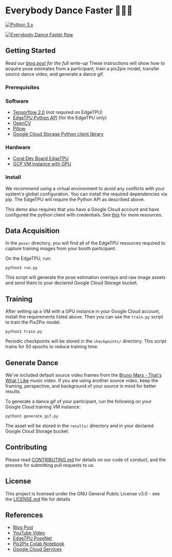 # Everybody Dance Faster 💃🏽🕺
[![Python 3.x](https://img.shields.io/badge/python-3.x-blue.svg)](https://www.python.org/downloads/release/python-370/)

[![Everybody Dance Faster flow](https://github.com/smellslikeml/motiontransfer/blob/master/assets/demo.gif)](https://www.youtube.com/watch?v=TXc6-ZTtlHw)

## Getting Started 
*Read our [blog post](https://github.com/smellslikeml/ActionAI) for the full write-up*
These instructions will show how to acquire pose estimates from a participant, train a pix2pix model, transfer source dance video, and generate a dance gif. 

### Prerequisites
### Software
- [Tensorflow 2.0](https://www.tensorflow.org) (not required on EdgeTPU)
- [EdgeTPU Python API](https://coral.ai/docs/edgetpu/api-intro) (for the EdgeTPU only)
- [OpenCV](https://opencv-python-tutroals.readthedocs.io/en/latest/)
- [Pillow](https://pillow.readthedocs.io/en/stable/)
- [Google Cloud Storage Python client library](https://cloud.google.com/storage/docs/reference/libraries)

### Hardware
- [Coral Dev Board EdgeTPU](https://coral.ai/products/dev-board/)
- [GCP VM instance with GPU](https://cloud.google.com/compute/docs/gpus/)

### Install
We recommend using a virtual environment to avoid any conflicts with your system's global configuration. You can install the required dependencies via pip. The EdgeTPU will require the Python API as described above. 

This demo also requires that you have a Google Cloud account and have configured the python client with credentials. See [this](https://cloud.google.com/compute/docs/tutorials/python-guide) for more resources.

## Data Acquisition
In the ```pose/``` directory, you will find all of the EdgeTPU resources required to capture training images from your booth participant. 

On the EdgeTPU, run:
```python3
python3 run.py
```
This script will generate the pose estimation overlays and raw image assets and send them to your declared Google Cloud Storage bucket.

## Training
After setting up a VM with a GPU instance in your Google Cloud account, install the requirements listed above. Then you can use the ```train.py``` script to train the Pix2Pix model.
```python3
python3 train.py
```

Periodic checkpoints will be stored in the ```checkpoints/``` directory. This script trains for 50 epochs to reduce training time.

## Generate Dance
We've included default source video frames from the [Bruno Mars - That's What I Like](https://www.youtube.com/watch?v=PMivT7MJ41M) music video. If you are using another source video, keep the framing, perspective, and background of your source in mind for better results.

To generate a dance gif of your participant, run the following on your Google Cloud training VM instance:
```python3
python3 generate_gif.py
```

The asset will be stored in the ```results/``` directory and in your declared Google Cloud Storage bucket.
## Contributing

Please read [CONTRIBUTING.md](CONTRIBUTING.md) for details on our code of conduct, and the process for submitting pull requests to us.

## License

This project is licensed under the GNU General Public License v3.0 - see the [LICENSE.md](LICENSE.md) file for details

## References

* [Blog Post](http://smellslikeml.com/everybody_dance_faster.html)
* [YouTube Video](https://www.youtube.com/watch?v=TXc6-ZTtlHw)
* [EdgeTPU PoseNet](https://github.com/google-coral/project-posenet)
* [Pix2Pix Colab Notebook](https://colab.research.google.com/github/tensorflow/docs/blob/master/site/en/tutorials/generative/pix2pix.ipynb)
* [Google Cloud Services](https://cloud.google.com)
